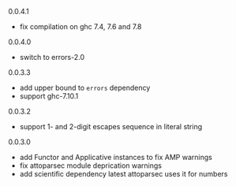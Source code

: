 0.0.4.1

* fix compilation on ghc 7.4, 7.6 and 7.8

0.0.4.0

* switch to errors-2.0

0.0.3.3

* add upper bound to `errors` dependency
* support ghc-7.10.1

0.0.3.2

* support 1- and 2-digit escapes sequence in literal string

0.0.3.0

* add Functor and Applicative instances to fix AMP warnings
* fix attoparsec module deprication warnings
* add scientific dependency
  latest attoparsec uses it for numbers
